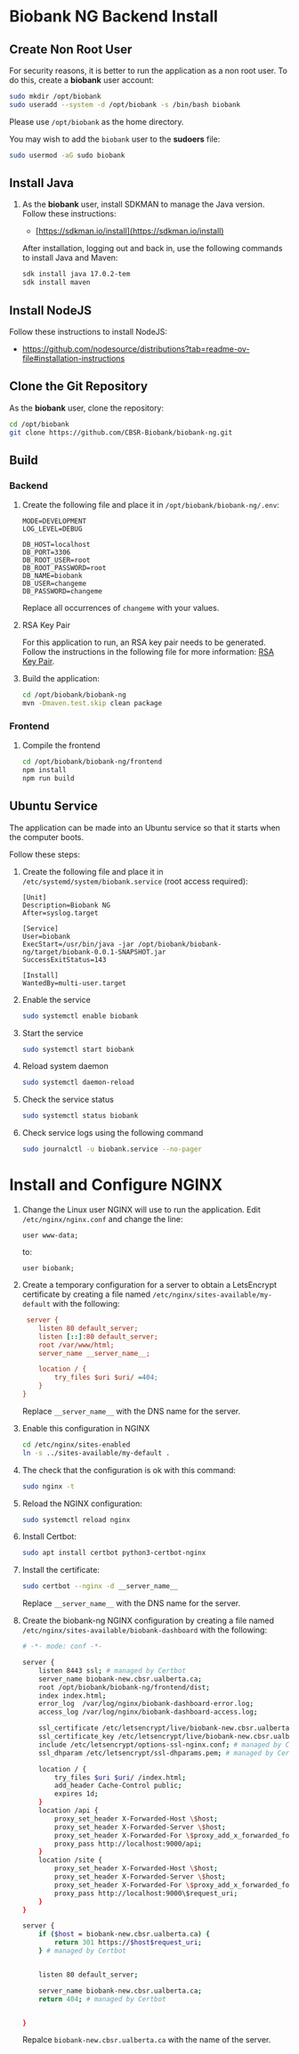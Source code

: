 # Biobank NG Backend Install

## Create Non Root User

For security reasons, it is better to run the application as a non root user. To do this, create a **biobank** user account:

```sh
sudo mkdir /opt/biobank
sudo useradd --system -d /opt/biobank -s /bin/bash biobank
```

Please use `/opt/biobank` as the home directory.

You may wish to add the `biobank` user to the **sudoers** file:

```sh
sudo usermod -aG sudo biobank
```

## Install Java

1. As the **biobank** user, install SDKMAN to manage the Java version. Follow these instructions:

    * [https://sdkman.io/install](https://sdkman.io/install)

    After installation, logging out and back in, use the following commands to install Java and Maven:

    ```sh
    sdk install java 17.0.2-tem
    sdk install maven
    ```

## Install NodeJS

Follow these instructions to install NodeJS:

* https://github.com/nodesource/distributions?tab=readme-ov-file#installation-instructions

## Clone the Git Repository

As the **biobank** user, clone the repository:

```sh
cd /opt/biobank
git clone https://github.com/CBSR-Biobank/biobank-ng.git
```

## Build

### Backend

1. Create the following file and place it in `/opt/biobank/biobank-ng/.env`:

    ```
    MODE=DEVELOPMENT
    LOG_LEVEL=DEBUG

    DB_HOST=localhost
    DB_PORT=3306
    DB_ROOT_USER=root
    DB_ROOT_PASSWORD=root
    DB_NAME=biobank
    DB_USER=changeme
    DB_PASSWORD=changeme
    ```

    Replace all occurrences of `changeme` with your values.

1. RSA Key Pair

    For this application to run, an RSA key pair needs to be generated. Follow the instructions in the
    following file for more information: [RSA Key Pair](../src/main/resources/certs/README.md).

1. Build the application:

    ```sh
    cd /opt/biobank/biobank-ng
    mvn -Dmaven.test.skip clean package
    ```

### Frontend

1. Compile the frontend

    ```sh
    cd /opt/biobank/biobank-ng/frontend
    npm install
    npm run build
    ```

## Ubuntu Service

The application can be made into an Ubuntu service so that it starts when the computer boots.

Follow these steps:

1. Create the following file and place it in `/etc/systemd/system/biobank.service` (root access required):

    ```
    [Unit]
    Description=Biobank NG
    After=syslog.target

    [Service]
    User=biobank
    ExecStart=/usr/bin/java -jar /opt/biobank/biobank-ng/target/biobank-0.0.1-SNAPSHOT.jar
    SuccessExitStatus=143

    [Install]
    WantedBy=multi-user.target
    ```
1. Enable the service

    ```sh
    sudo systemctl enable biobank
    ```

1. Start the service

    ```sh
    sudo systemctl start biobank
    ```
1. Reload system daemon

    ```sh
    sudo systemctl daemon-reload
    ```

1. Check the service status

    ```sh
    sudo systemctl status biobank
    ```

1. Check service logs using the following command

    ```sh
    sudo journalctl -u biobank.service --no-pager
    ```

# Install and Configure NGINX

1. Change the Linux user NGINX will use to run the application. Edit `/etc/nginx/nginx.conf` and change the line:

    ```
    user www-data;
    ```

      to:

    ```
    user biobank;
    ```

1. Create a temporary configuration for a server to obtain a LetsEncrypt certificate by creating a file named `/etc/nginx/sites-available/my-default` with the following:

    ```ini
     server {
        listen 80 default_server;
        listen [::]:80 default_server;
        root /var/www/html;
        server_name __server_name__;

        location / {
            try_files $uri $uri/ =404;
        }
    }
    ```

    Replace `__server_name__` with the DNS name for the server.

1. Enable this configuration in NGINX

    ```sh
    cd /etc/nginx/sites-enabled
    ln -s ../sites-available/my-default .
    ```

1. The check that the configuration is ok with this command:

    ```sh
    sudo nginx -t
    ```

1. Reload the NGINX configuration:

    ```sh
    sudo systemctl reload nginx
    ```

1. Install Certbot:

    ```sh
    sudo apt install certbot python3-certbot-nginx
    ```

1. Install the certificate:

    ```sh
    sudo certbot --nginx -d __server_name__
    ```

    Replace `__server_name__` with the DNS name for the server.

1. Create the biobank-ng NGINX configuration by creating a file named `/etc/nginx/sites-available/biobank-dashboard` with the following:

    ```sh
    # -*- mode: conf -*-

    server {
        listen 8443 ssl; # managed by Certbot
        server_name biobank-new.cbsr.ualberta.ca;
        root /opt/biobank/biobank-ng/frontend/dist;
        index index.html;
        error_log  /var/log/nginx/biobank-dashboard-error.log;
        access_log /var/log/nginx/biobank-dashboard-access.log;

        ssl_certificate /etc/letsencrypt/live/biobank-new.cbsr.ualberta.ca/fullchain.pem; # managed by Certbot
        ssl_certificate_key /etc/letsencrypt/live/biobank-new.cbsr.ualberta.ca/privkey.pem; # managed by Certbot
        include /etc/letsencrypt/options-ssl-nginx.conf; # managed by Certbot
        ssl_dhparam /etc/letsencrypt/ssl-dhparams.pem; # managed by Certbot

        location / {
            try_files $uri $uri/ /index.html;
            add_header Cache-Control public;
            expires 1d;
        }
        location /api {
            proxy_set_header X-Forwarded-Host \$host;
            proxy_set_header X-Forwarded-Server \$host;
            proxy_set_header X-Forwarded-For \$proxy_add_x_forwarded_for;
            proxy_pass http://localhost:9000/api;
        }
        location /site {
            proxy_set_header X-Forwarded-Host \$host;
            proxy_set_header X-Forwarded-Server \$host;
            proxy_set_header X-Forwarded-For \$proxy_add_x_forwarded_for;
            proxy_pass http://localhost:9000\$request_uri;
        }
    }

    server {
        if ($host = biobank-new.cbsr.ualberta.ca) {
            return 301 https://$host$request_uri;
        } # managed by Certbot


        listen 80 default_server;

        server_name biobank-new.cbsr.ualberta.ca;
        return 404; # managed by Certbot


    }
    ```

    Repalce `biobank-new.cbsr.ualberta.ca` with the name of the server.

